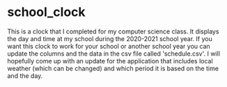 # school_clock
This is a clock that I completed for my computer science class. It displays the day and time at my school during the 2020-2021 school year. If you want this clock to work for your school or another school year you can update the columns and the data in the csv file called 'schedule.csv'. I will hopefully come up with an update for the application that includes local weather (which can be changed) and which period it is based on the time and the day.
